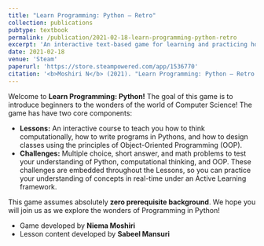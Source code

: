 ```yaml
---
title: "Learn Programming: Python – Retro"
collection: publications
pubtype: textbook
permalink: /publication/2021-02-18-learn-programming-python-retro
excerpt: 'An interactive text-based game for learning and practicing how to program in Python.'
date: 2021-02-18
venue: 'Steam'
paperurl: 'https://store.steampowered.com/app/1536770'
citation: '<b>Moshiri N</b> (2021). "Learn Programming: Python – Retro." <i>Steam</i>. <a href="https://store.steampowered.com/app/1536770" target="_blank">Steam App: 1536770</a>'
---
```

Welcome to **Learn Programming: Python!** The goal of this game is to introduce beginners to the wonders of the world of Computer Science! The game has have two core components:

* **Lessons:** An interactive course to teach you how to think computationally, how to write programs in Pythons, and how to design classes using the principles of Object-Oriented Programming (OOP).
* **Challenges:** Multiple choice, short answer, and math problems to test your understanding of Python, computational thinking, and OOP. These challenges are embedded throughout the Lessons, so you can practice your understanding of concepts in real-time under an Active Learning framework.

This game assumes absolutely **zero prerequisite background**. We hope you will join us as we explore the wonders of Programming in Python!

* Game developed by **Niema Moshiri**
* Lesson content developed by **Sabeel Mansuri**
